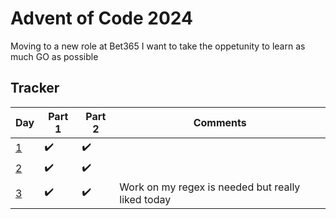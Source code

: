 # Advent of Code 2024

Moving to a new role at Bet365 I want to take the oppetunity to learn as much GO as possible

## Tracker
| Day | Part 1 | Part 2 | Comments                                          |
|-----|--------|--------|---------------------------------------------------|
| [1](https://adventofcode.com/2024/day/1)   | ✔️      | ✔️      |                                                   |   
| [2](https://adventofcode.com/2024/day/2)   | ✔️      | ✔️      |                                                   |   
| [3](https://adventofcode.com/2024/day/3)   | ✔️      | ✔️      | Work on my regex is needed but really liked today |   
